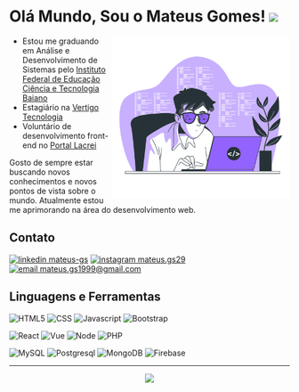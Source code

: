 # Olá Mundo, Sou o Mateus Gomes!  <img src="https://media.giphy.com/media/hvRJCLFzcasrR4ia7z/giphy.gif" width="25px">

<img align="right" alt="GIF" src="./image_developer.png" width="320px" />

- Estou me graduando em Análise e Desenvolvimento de Sistemas pelo [Instituto Federal de Educação Ciência e Tecnologia Baiano](https://ifbaiano.edu.br/portal/ads-guanambi/)
- Estagiário na [Vertigo Tecnologia](https://www.vertigo.com.br/)
- Voluntário de desenvolvimento front-end no [Portal Lacrei](https://www.portallacrei.com.br/)

Gosto de sempre estar buscando novos conhecimentos e novos pontos de vista sobre o mundo. Atualmente estou me aprimorando na área do desenvolvimento web.

## Contato

[<img src="https://img.shields.io/badge/linkedin%20-0A66C2?style=for-the-badge&logo=linkedin&logoColor=white" alt="linkedin mateus-gs"/>](https://www.linkedin.com/in/mateus-gs/)
[<img src="https://img.shields.io/badge/instagram%20-DD2476?style=for-the-badge&logo=instagram&logoColor=white" alt="instagram mateus.gs29"/>](https://www.instagram.com/mateus.gs29/)
[<img src="https://img.shields.io/badge/email-EA4335?style=for-the-badge&logo=gmail&logoColor=white" alt="email mateus.gs1999@gmail.com"/>](mailto:mateus.gs1999@gmail.com)

## Linguagens e Ferramentas

![HTML5](https://img.shields.io/badge/html-161B22?style=for-the-badge&logo=html5)
![CSS](https://img.shields.io/badge/%20css-161B22?style=for-the-badge&logo=css3&logoColor=31A1D6) 
![Javascript](https://img.shields.io/badge/%20javascript-161B22?style=for-the-badge&logo=javascript) 
![Bootstrap](https://img.shields.io/badge/%20bootstrap-161B22?style=for-the-badge&logo=bootstrap)

![React](https://img.shields.io/badge/%20react-161B22?style=for-the-badge&logo=react)
![Vue](https://img.shields.io/badge/%20vue-161B22?style=for-the-badge&logo=vue.js)
![Node](https://img.shields.io/badge/%20node.js-161B22?style=for-the-badge&logo=node.js)
![PHP](https://img.shields.io/badge/%20php-161B22?style=for-the-badge&logo=php) 

![MySQL](https://img.shields.io/badge/%20mysql-161B22?style=for-the-badge&logo=mysql) 
![Postgresql](https://img.shields.io/badge/%20postgresql-161B22?style=for-the-badge&logo=postgresql)
![MongoDB](https://img.shields.io/badge/%20mongodb-161B22?style=for-the-badge&logo=mongodb)
![Firebase](https://img.shields.io/badge/%20firebase-161B22?style=for-the-badge&logo=firebase)


***
<p align="center"><img src="https://github-readme-stats.vercel.app/api?username=mateusgs29&show_icons=true&theme=radical&title_color=bc00dd&text_color=fff&icon_color=bc00dd"> </p>
